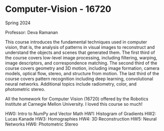 # Computer-Vision - 16720

Spring 2024

Professor: Deva Ramanan

This course introduces the fundamental techniques used in computer vision, that is, the analysis of patterns in visual images to reconstruct and understand the objects and scenes that generated them. The first third of the course covers low-level image processing, including filtering, warping, image descriptors, and correspondence matching. The second third of the course covers geometry and 3D motion, including image formation, camera models, optical flow, stereo, and structure from motion. The last third of the course covers pattern recognition including deep learning, convolutional neural networks. Additional topics include radiometry, color, and photometric stereo.

All the homework for Computer Vision (16720) offered by the Robotics Institute at Carnegie Mellon University. I loved this course so much!

HW0: Intro to NumPy and Vector Math
HW1: Histogram of Gradients
HW2: Lucas Kanade
HW3: Homographies
HW4: 3D Reconstruction
HW5: Neural Networks
HW6: Photometric Stereo

